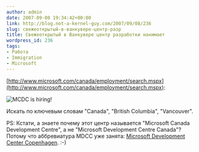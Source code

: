 ```yaml
---
author: admin
date: 2007-09-08 19:34:42+00:00
link: http://blog.not-a-kernel-guy.com/2007/09/08/236
slug: свежеоткрытый-в-ванкувере-центр-разр
title: Свежеоткрытый в Ванкувере центр разработки нанимает
wordpress_id: 236
tags:
- Работа
- Immigration
- Microsoft
---
```


[http://www.microsoft.com/canada/employment/search.mspx](http://www.microsoft.com/canada/employment/search.mspx):

![MCDC is hiring!](/2007/09/mcdc_jobs.png)

Искать по ключевым словам "Canada", "British Columbia", "Vancouver".

PS: Кстати, а знаете почему этот центр называется "Microsoft Canada Development Centre", а не "Microsoft Development Centre Canada"? Потому что аббревиатура MDCC уже занята: [Microsoft Development Center Copenhagen](http://www.microsoft.com/danmark/om/mdcc/default.mspx). :-)
